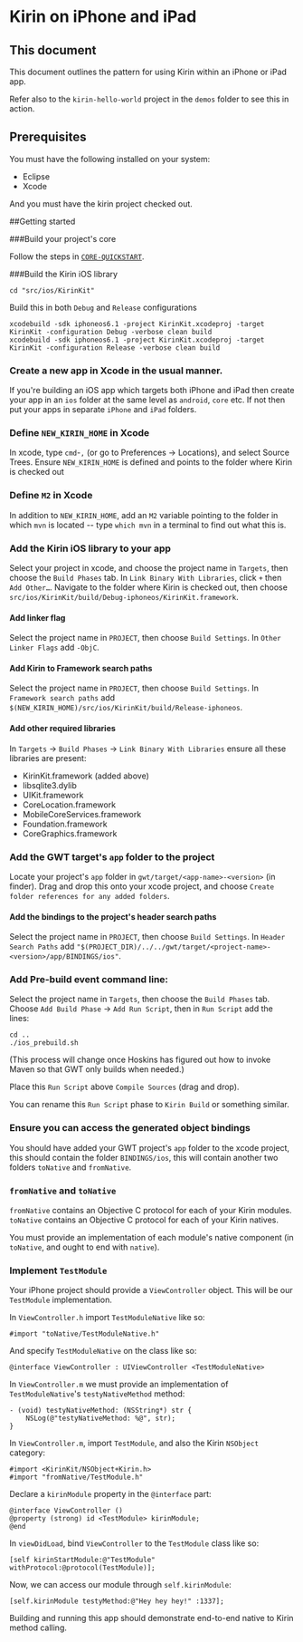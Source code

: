 # Kirin on iPhone and iPad

## This document
This document outlines the pattern for using Kirin within an iPhone or iPad app.

Refer also to the `kirin-hello-world` project in the `demos` folder to see this in action.

## Prerequisites
You must have the following installed on your system:

* Eclipse
* Xcode

And you must have the kirin project checked out.

##Getting started

###Build your project's core

Follow the steps in [`CORE-QUICKSTART`](01-CORE-QUICKSTART.md).

###Build the Kirin iOS library 

    cd "src/ios/KirinKit"
    
Build this in both `Debug` and `Release` configurations
    
    xcodebuild -sdk iphoneos6.1 -project KirinKit.xcodeproj -target KirinKit -configuration Debug -verbose clean build
    xcodebuild -sdk iphoneos6.1 -project KirinKit.xcodeproj -target KirinKit -configuration Release -verbose clean build

### Create a new app in Xcode in the usual manner.

If you're building an iOS app which targets both iPhone and iPad then create your app in an `ios` folder at the same level as `android`, `core` etc.  If not then put your apps in separate `iPhone` and `iPad` folders.

### Define `NEW_KIRIN_HOME` in Xcode
In xcode, type `cmd`-`,` (or go to Preferences -> Locations), and select Source Trees.  Ensure `NEW_KIRIN_HOME` is defined and points to the folder where Kirin is checked out

### Define `M2` in Xcode
In addition to `NEW_KIRIN_HOME`, add an `M2` variable pointing to the folder in which `mvn` is located -- type `which mvn` in a terminal to find out what this is.

### Add the Kirin iOS library to your app

Select your project in xcode, and choose the project name  in `Targets`, then choose the `Build Phases` tab.
In `Link Binary With Libraries`, click `+` then `Add Other…`.  Navigate to the folder where Kirin is checked out, then choose `src/ios/KirinKit/build/Debug-iphoneos/KirinKit.framework`.

#### Add linker flag

Select the project name in `PROJECT`, then choose `Build Settings`.  In `Other Linker Flags` add `-ObjC`.

#### Add Kirin to Framework search paths

Select the project name in `PROJECT`, then choose `Build Settings`.  In `Framework search paths` add `$(NEW_KIRIN_HOME)/src/ios/KirinKit/build/Release-iphoneos`.

#### Add other required libraries
In `Targets` -> `Build Phases` -> `Link Binary With Libraries` ensure all these libraries are present:

* KirinKit.framework (added above)
* libsqlite3.dylib
* UIKit.framework
* CoreLocation.framework
* MobileCoreServices.framework
* Foundation.framework
* CoreGraphics.framework

### Add the GWT target's `app` folder to the project

Locate your project's `app` folder in `gwt/target/<app-name>-<version>` (in finder).  Drag and drop this onto your xcode project, and choose `Create folder references for any added folders`.

#### Add the bindings to the project's header search paths

Select the project name in `PROJECT`, then choose `Build Settings`.  In `Header Search Paths` add `"$(PROJECT_DIR)/../../gwt/target/<project-name>-<version>/app/BINDINGS/ios"`.

### Add Pre-build event command line:

 Select the project name  in `Targets`, then choose the `Build Phases` tab.  Choose `Add Build Phase` -> `Add Run Script`, then in `Run Script` add the lines:
 
    cd ..
    ./ios_prebuild.sh

(This process will change once Hoskins has figured out how to invoke Maven so that GWT only builds when needed.)

Place this `Run Script` above `Compile Sources` (drag and drop).

You can rename this `Run Script` phase to `Kirin Build` or something similar.

### Ensure you can access the generated object bindings

You should have added your GWT project's `app` folder to the xcode project, this 
should contain the folder `BINDINGS/ios`, this will contain another two folders 
`toNative` and `fromNative`.  

### `fromNative` and `toNative`

`fromNative` contains an Objective C protocol for each of your Kirin modules.
`toNative` contains an Objective C protocol for each of your Kirin natives.

You must provide an implementation of each module's native component (in 
`toNative`, and ought to end with `native`).

### Implement `TestModule`

Your iPhone project should provide a `ViewController` object.  This will be our `TestModule` implementation.

In `ViewController.h` import `TestModuleNative` like so:

    #import "toNative/TestModuleNative.h"

And specify `TestModuleNative` on the class like so:

    @interface ViewController : UIViewController <TestModuleNative>

In `ViewController.m` we must provide an implementation of `TestModuleNative`'s `testyNativeMethod` method:

    - (void) testyNativeMethod: (NSString*) str {
        NSLog(@"testyNativeMethod: %@", str);
    }

In `ViewController.m`, import `TestModule`, and also the Kirin `NSObject` category:

    #import <KirinKit/NSObject+Kirin.h>
    #import "fromNative/TestModule.h"

Declare a `kirinModule` property in the `@interface` part:

    @interface ViewController ()
    @property (strong) id <TestModule> kirinModule;
    @end

In `viewDidLoad`, bind `ViewController` to the `TestModule` class like so:

    [self kirinStartModule:@"TestModule" withProtocol:@protocol(TestModule)];
    

Now, we can access our module through `self.kirinModule`:

    [self.kirinModule testyMethod:@"Hey hey hey!" :1337];

Building and running this app should demonstrate end-to-end native to Kirin method calling.